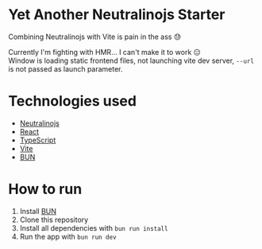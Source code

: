 # Yet Another Neutralinojs Starter

Combining Neutralinojs with Vite is pain in the ass 😓

Currently I'm fighting with HMR... I can't make it to work 😑  
Window is loading static frontend files, not launching vite dev server, `--url` is not passed as launch parameter.

# Technologies used

- [Neutralinojs](https://neutralino.js.org/)
- [React](https://react.dev/)
- [TypeScript](https://www.typescriptlang.org/)
- [Vite](https://vitejs.dev/)
- [BUN](https://bun.sh/)

# How to run

1. Install [BUN](https://bun.sh/)
2. Clone this repository
3. Install all dependencies with `bun run install`
4. Run the app with `bun run dev`
